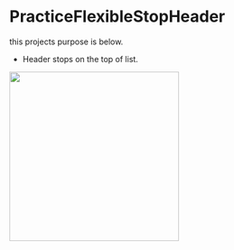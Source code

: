 # PracticeFlexibleStopHeader
this projects purpose is below.
- Header stops on the top of list.

<img width="300" src="https://user-images.githubusercontent.com/16746218/47148930-12e78b00-d30d-11e8-8e7b-19827b627c49.gif" />
